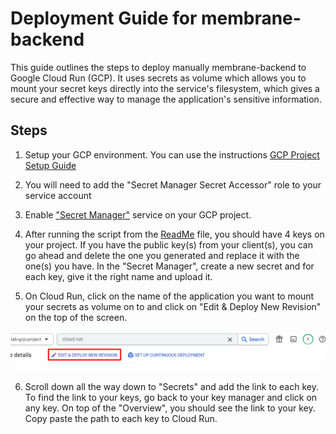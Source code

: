 # Deployment Guide for membrane-backend

This guide outlines the steps to deploy manually membrane-backend to Google Cloud Run (GCP). It uses secrets as volume which allows you to mount your secret keys directly into the service's filesystem, which gives a secure and effective way to manage the application's sensitive information.

## Steps
 1. Setup your GCP environment. You can use the instructions [GCP Project Setup Guide](https://github.com/ai-cfia/devops/blob/main/gcp-setup-script/gcp-project-setup-guide.md)

2.  You will need to add the "Secret Manager Secret Accessor" role to your service account

3. Enable ["Secret Manager"](https://cloud.google.com/secret-manager) service on your GCP project.

4. After running the script from the [ReadMe](README.md) file, you should have 4 keys on your project. If you have the public key(s) from your client(s), you can go ahead and delete the one you generated and replace it with the one(s) you have. In the "Secret Manager", create a new secret and for each key, give it the right name and upload it.

5. On Cloud Run, click on the name of the application you want to mount your secrets as volume on to and click on "Edit & Deploy New Revision" on the top of the screen.

![GCP Deploy & Edit](assets/gcp-edit-&-deploy.png)

6. Scroll down all the way down to "Secrets" and add the link to each key. To find the link to your keys, go back to your key manager and click on any key. On top of the "Overview", you should see the link to your key. Copy paste the path to each key to Cloud Run.